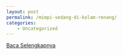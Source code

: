 ```yaml
---
layout: post
permalink: /mimpi-sedang-di-kolam-renang/
categories:
    - Uncategorized
---
```


[Baca Selengkapnya](/08)